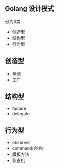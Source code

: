 ## Golang 设计模式

分为3类

- 创造型
- 结构型
- 行为型


## 创造型

- 单例
- 工厂


## 结构型

- facade
- delegate

## 行为型

- observer
- command(命令)
- 模板方法
- 状态机

